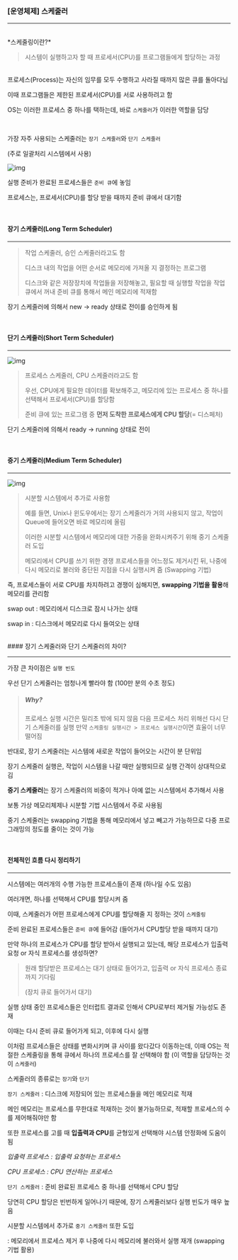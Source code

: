 ### [운영체제] 스케줄러

---


<br/>
*스케줄링이란?*

> 시스템이 실행하고자 할 때 프로세서(CPU)를 프로그램들에게 할당하는 과정


<br/>
프로세스(Process)는 자신의 임무를 모두 수행하고 사라질 때까지 많은 큐를 돌아다님

이때 프로그램들은 제한된 프로세서(CPU)를 서로 사용하려고 함

OS는 이러한 프로세스 중 하나를 택하는데, 바로 `스케줄러`가 이러한 역할을 담당

<br/>

가장 자주 사용되는 스케줄러는 `장기 스케줄러`와 `단기 스케줄러`

(주로 일괄처리 시스템에서 사용)



![img](https://t1.daumcdn.net/cfile/tistory/234D38345712D74905)



실행 준비가 완료된 프로세스들은 `준비 큐`에 놓임

프로세스는, 프로세서(CPU)를 할당 받을 때까지 준비 큐에서 대기함



<br/>

#### 장기 스케줄러(Long Term Scheduler)

---

> 작업 스케줄러, 승인 스케줄러라고도 함
>
> 디스크 내의 작업을 어떤 순서로 메모리에 가져올 지 결정하는 프로그램
>
> 디스크와 같은 저장장치에 작업들을 저장해놓고, 필요할 때 실행할 작업을 작업 큐에서 꺼내 준비 큐를 통해서 메인 메모리에 적재함

장기 스케줄러에 의해서 new → ready 상태로 전이를 승인하게 됨



<br/>

#### 단기 스케줄러(Short Term Scheduler)

---

![img](https://t1.daumcdn.net/cfile/tistory/250A70365712DC4D25)

> 프로세스 스케줄러, CPU 스케줄러라고도 함
>
> 우선, CPU에게 필요한 데이터를 확보해주고, 메모리에 있는 프로세스 중 하나를 선택해서 프로세서(CPU)를 할당함
>
> 준비 큐에 있는 프로그램 중 **먼저 도착한 프로세스에게 CPU 할당**(= 디스페처)

단기 스케줄러에 의해서 ready → running 상태로 전이





<br/>

#### 중기 스케줄러(Medium Term Scheduler)

---

![img](https://t1.daumcdn.net/cfile/tistory/225114505712E62E0D)

> 시분할 시스템에서 추가로 사용함
>
> 예를 들면, Unix나 윈도우에서는 장기 스케줄러가 거의 사용되지 않고, 작업이 Queue에 들어오면 바로 메모리에 올림
>
> 이러한 시분할 시스템에서 메모리에 대한 가중을 완화시켜주기 위해 중기 스케줄러 도입
>
> 메모리에서 CPU를 쓰기 위한 경쟁 프로세스들을 어느정도 제거시킨 뒤, 나중에 다시 메모리로 불러와 중단된 지점을 다시 실행시켜 줌 (Swapping 기법)

즉, 프로세스들이 서로 CPU를 차지하려고 경쟁이 심해지면, **swapping 기법을 활용**해 메모리를 관리함

swap out : 메모리에서 디스크로 잠시 나가는 상태

swap in : 디스크에서 메모리로 다시 들여오는 상태




<br/>
#### 장기 스케줄러와 단기 스케줄러의 차이?

---

가장 큰 차이점은 `실행 빈도`

우선 단기 스케줄러는 엄청나게 빨라야 함 (100만 분의 수초 정도)

> ##### Why?
>
> 프로세스 실행 시간은 밀리초 밖에 되지 않음
> 다음 프로세스 처리 위해선 다시 단기 스케줄러를 실행
> 만약 `스케줄링 실행시간 > 프로세스 실행시간`이면 효율이 너무 떨어짐



반대로, 장기 스케줄러는 시스템에 새로운 작업이 들어오는 시간이 분 단위임

장기 스케줄러 실행은, 작업이 시스템을 나갈 때만 실행되므로 실행 간격이 상대적으로 김



**중기 스케줄러**는 장기 스케줄러의 비중이 적거나 아예 없는 시스템에서 추가해서 사용

보통 가상 메모리체제나 시분할 기법 시스템에서 주로 사용됨

중기 스케줄러는 swapping 기법을 통해 메모리에서 넣고 빼고가 가능하므로 다중 프로그래밍의 정도를 줄이는 것이 가능





<br/>

#### 전체적인 흐름 다시 정리하기

---

시스템에는 여러개의 수행 가능한 프로세스들이 존재 (하나일 수도 있음)

여러개면, 하나를 선택해서 CPU를 할당시켜 줌

이때, 스케줄러가 어떤 프로세스에게 CPU를 할당해줄 지 정하는 것이 `스케줄링`



준비 완료된 프로세스들은 `준비 큐`에 들어감 (들어가서 CPU할당 받을 때까지 대기)

만약 하나의 프로세스가 CPU를 할당 받아서 실행되고 있는데, 해당 프로세스가 입출력 요청 or 자식 프로세스를 생성하면?

> 원래 할당받은 프로세스는 대기 상태로 들어가고, 입출력 or 자식 프로세스 종료까지 기다림
>
> (장치 큐로 들어가서 대기)

실행 상태 중인 프로세스들은 인터럽트 결과로 인해서 CPU로부터 제거될 가능성도 존재

이때는 다시 준비 큐로 들어가게 되고, 이후에 다시 실행

이처럼 프로세스들은 상태를 변화시키며 큐 사이를 왔다갔다 이동하는데, 이때 OS는 적절한 스케줄링을 통해 큐에서 하나의 프로세스를 잘 선택해야 함 (이 역할을 담당하는 것이 `스케줄러`)



스케줄러의 종류로는 `장기`와 `단기`

`장기 스케줄러` : 디스크에 저장되어 있는 프로세스들을 메인 메모리로 적재

메인 메모리는 프로세스를 무한대로 적재하는 것이 불가능하므로, 적재할 프로세스의 수를 제어해줘야만 함

또한 프로세스를 고를 때 **입출력과 CPU**를 균형있게 선택해야 시스템 안정화에 도움이 됨

*입출력 프로세스 : 입출력 요청하는 프로세스*

*CPU 프로세스 : CPU 연산하는 프로세스*



`단기 스케줄러` : 준비 완료된 프로세스 중 하나를 선택해서 CPU 할당

당연히 CPU 할당은 빈번하게 일어나기 때문에, 장기 스케줄러보다 실행 빈도가 매우 높음



시분할 시스템에서 추가로 `중기 스케줄러` 또한 도입

: 메모리에서 프로세스 제거 후 나중에 다시 메모리에 불러와서 실행 재개 (swapping 기법 활용)

